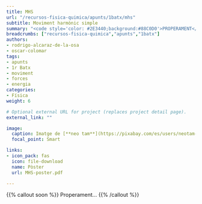 ```yaml
---
title: MHS
url: "/recursos-fisica-quimica/apunts/1batx/mhs"
subtitle: Moviment harmònic simple
summary: "<code style='color: #2E3440;background:#88C0D0'>PROPERAMENT</code> <br> Moviment harmònic simple."
breadcrumbs: ["recursos-fisica-quimica","apunts","1batx"]
authors:
- rodrigo-alcaraz-de-la-osa
- oscar-colomar
tags:
- apunts
- 1r Batx
- moviment
- forces
- energia
categories:
- Física
weight: 6

# Optional external URL for project (replaces project detail page).
external_link: ""

image:
  caption: Imatge de [**neo tam**](https://pixabay.com/es/users/neotam-11291643/) en [Pixabay](https://pixabay.com/es/)
  focal_point: Smart

links:
- icon_pack: fas
  icon: file-download
  name: Pòster
  url: MHS-poster.pdf

---
```


<!-- <iframe src="https://phet.colorado.edu/sims/html/masses-and-springs/latest/masses-and-springs_es.html" width="800" height="600" scrolling="no" allowfullscreen></iframe> -->

<!-- https://twitter.com/rayleighlord/status/1345689336549941248?s=21 -->

{{% callout soon %}}
Properament...
{{% /callout %}}